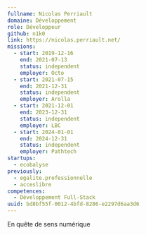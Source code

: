 ```yaml
---
fullname: Nicolas Perriault
domaine: Développement
role: Développeur
github: n1k0
link: https://nicolas.perriault.net/
missions:
  - start: 2019-12-16
    end: 2021-07-13
    status: independent
    employer: Octo
  - start: 2021-07-15
    end: 2021-12-31
    status: independent
    employer: Arolla
  - start: 2021-12-01
    end: 2023-12-31
    status: independent
    employer: LBC
  - start: 2024-01-01
    end: 2024-12-31
    status: independent
    employer: Pathtech
startups:
  - ecobalyse
previously:
  - egalite.professionnelle
  - acceslibre
competences:
  - Développement Full-Stack
uuid: bd8bf55f-0012-4bfd-8286-e2297d6aa3d6
---
```

En quête de sens numérique
